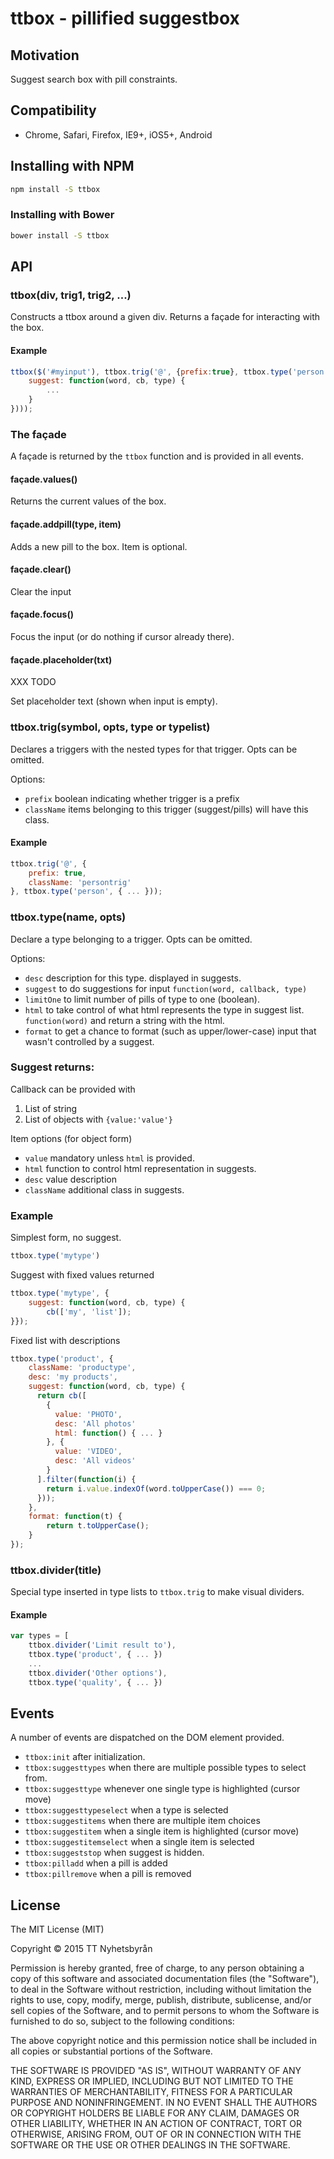 ttbox - pillified suggestbox
============================

## Motivation

Suggest search box with pill constraints.

## Compatibility

* Chrome, Safari, Firefox, IE9+, iOS5+, Android

## Installing with NPM

```bash
npm install -S ttbox
```

### Installing with Bower

```bash
bower install -S ttbox
```
## API

### ttbox(div, trig1, trig2, ...)

Constructs a ttbox around a given div. Returns a façade for
interacting with the box.

#### Example

```javascript
ttbox($('#myinput'), ttbox.trig('@', {prefix:true}, ttbox.type('person', {
    suggest: function(word, cb, type) {
        ...
    }
})));
```


### The façade

A façade is returned by the `ttbox` function and is provided in all events.

#### façade.values()

Returns the current values of the box.

#### façade.addpill(type, item)

Adds a new pill to the box. Item is optional.

#### façade.clear()

Clear the input

#### façade.focus()

Focus the input (or do nothing if cursor already there).

#### façade.placeholder(txt)

XXX TODO

Set placeholder text (shown when input is empty).


### ttbox.trig(symbol, opts, type or typelist)

Declares a triggers with the nested types for that trigger.  Opts can
be omitted.

Options:

* `prefix` boolean indicating whether trigger is a prefix
* `className` items belonging to this trigger (suggest/pills) will
  have this class.

#### Example

```javascript
ttbox.trig('@', {
    prefix: true,
    className: 'persontrig'
}, ttbox.type('person', { ... }));
```


### ttbox.type(name, opts)

Declare a type belonging to a trigger. Opts can be omitted.

Options:

* `desc` description for this type. displayed in suggests.
* `suggest` to do suggestions for input `function(word, callback, type)`
* `limitOne` to limit number of pills of type to one (boolean).
* `html` to take control of what html represents the type in suggest
  list. `function(word)` and return a string with the html.
* `format` to get a chance to format (such as upper/lower-case) input
  that wasn't controlled by a suggest.

### Suggest returns:

Callback can be provided with

1. List of string
2. List of objects with `{value:'value'}`

Item options (for object form)

* `value` mandatory unless `html` is provided.
* `html` function to control html representation in suggests.
* `desc` value description
* `className` additional class in suggests.

### Example

Simplest form, no suggest.

```javascript
ttbox.type('mytype')
```

Suggest with fixed values returned

```javascript
ttbox.type('mytype', {
    suggest: function(word, cb, type) {
        cb(['my', 'list']);
}});
```

Fixed list with descriptions

```javascript
ttbox.type('product', {
    className: 'productype',
    desc: 'my products',
    suggest: function(word, cb, type) {
      return cb([
        {
          value: 'PHOTO',
          desc: 'All photos'
          html: function() { ... }
        }, {
          value: 'VIDEO',
          desc: 'All videos'
        }
      ].filter(function(i) {
        return i.value.indexOf(word.toUpperCase()) === 0;
      }));
    },
    format: function(t) {
        return t.toUpperCase();
    }
});
```


### ttbox.divider(title)

Special type inserted in type lists to `ttbox.trig` to make visual dividers.

#### Example

```javascript
var types = [
    ttbox.divider('Limit result to'),
    ttbox.type('product', { ... })
    ...
    ttbox.divider('Other options'),
    ttbox.type('quality', { ... })
```


## Events

A number of events are dispatched on the DOM element provided.

* `ttbox:init` after initialization.
* `ttbox:suggesttypes` when there are multiple possible types to select from.
* `ttbox:suggesttype` whenever one single type is highlighted (cursor move)
* `ttbox:suggesttypeselect` when a type is selected
* `ttbox:suggestitems` when there are multiple item choices
* `ttbox:suggestitem` when a single item is highlighted (cursor move)
* `ttbox:suggestitemselect` when a single item is selected
* `ttbox:suggeststop` when suggest is hidden.
* `ttbox:pilladd` when a pill is added
* `ttbox:pillremove` when a pill is removed

License
-------

The MIT License (MIT)

Copyright © 2015 TT Nyhetsbyrån

Permission is hereby granted, free of charge, to any person obtaining
a copy of this software and associated documentation files (the
"Software"), to deal in the Software without restriction, including
without limitation the rights to use, copy, modify, merge, publish,
distribute, sublicense, and/or sell copies of the Software, and to
permit persons to whom the Software is furnished to do so, subject to
the following conditions:

The above copyright notice and this permission notice shall be
included in all copies or substantial portions of the Software.

THE SOFTWARE IS PROVIDED "AS IS", WITHOUT WARRANTY OF ANY KIND,
EXPRESS OR IMPLIED, INCLUDING BUT NOT LIMITED TO THE WARRANTIES OF
MERCHANTABILITY, FITNESS FOR A PARTICULAR PURPOSE AND
NONINFRINGEMENT. IN NO EVENT SHALL THE AUTHORS OR COPYRIGHT HOLDERS BE
LIABLE FOR ANY CLAIM, DAMAGES OR OTHER LIABILITY, WHETHER IN AN ACTION
OF CONTRACT, TORT OR OTHERWISE, ARISING FROM, OUT OF OR IN CONNECTION
WITH THE SOFTWARE OR THE USE OR OTHER DEALINGS IN THE SOFTWARE.
